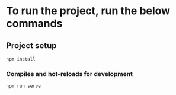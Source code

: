 # To run the project, run the below commands

## Project setup
```
npm install
```

### Compiles and hot-reloads for development
```
npm run serve
```


